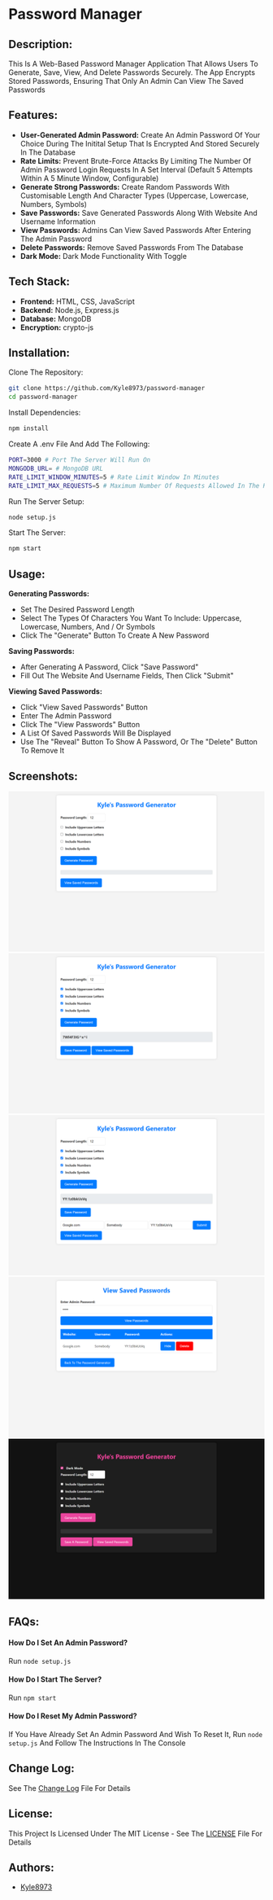 # Password Manager

## Description:
This Is A Web-Based Password Manager Application That Allows Users To Generate, Save, View, And Delete Passwords Securely. The App Encrypts Stored Passwords, Ensuring That Only An Admin Can View The Saved Passwords

## Features:
- **User-Generated Admin Password:** Create An Admin Password Of Your Choice During The Initital Setup That Is Encrypted And Stored Securely In The Database
- **Rate Limits:** Prevent Brute-Force Attacks By Limiting The Number Of Admin Password Login Requests In A Set Interval (Default 5 Attempts Within A 5 Minute Window, Configurable)
- **Generate Strong Passwords:** Create Random Passwords With Customisable Length And Character Types (Uppercase, Lowercase, Numbers, Symbols)
- **Save Passwords:** Save Generated Passwords Along With Website And Username Information
- **View Passwords:** Admins Can View Saved Passwords After Entering The Admin Password
- **Delete Passwords:** Remove Saved Passwords From The Database
- **Dark Mode:** Dark Mode Functionality With Toggle

## Tech Stack:

- **Frontend:** HTML, CSS, JavaScript
- **Backend:** Node.js, Express.js
- **Database:** MongoDB
- **Encryption:** crypto-js


## Installation:

Clone The Repository:
```bash
git clone https://github.com/Kyle8973/password-manager
cd password-manager
```

Install Dependencies:
```bash
npm install
```

Create A .env File And Add The Following:
```bash
PORT=3000 # Port The Server Will Run On
MONGODB_URL= # MongoDB URL
RATE_LIMIT_WINDOW_MINUTES=5 # Rate Limit Window In Minutes
RATE_LIMIT_MAX_REQUESTS=5 # Maximum Number Of Requests Allowed In The Rate Limit Window
```

Run The Server Setup:
```bash
node setup.js
```

Start The Server:
```bash
npm start
```

## Usage:

**Generating Passwords:**
- Set The Desired Password Length
- Select The Types Of Characters You Want To Include: Uppercase, Lowercase, Numbers, And / Or Symbols
- Click The "Generate" Button To Create A New Password

**Saving Passwords:**
- After Generating A Password, Click "Save Password"
- Fill Out The Website And Username Fields, Then Click "Submit"

**Viewing Saved Passwords:**
- Click "View Saved Passwords" Button
- Enter The Admin Password
- Click The "View Passwords" Button
- A List Of Saved Passwords Will Be Displayed
- Use The "Reveal" Button To Show A Password, Or The "Delete" Button To Remove It

## Screenshots:
![Main Page](images/Main_Page.png)
![Generated Password](images/Generated_Password.png)
![Save Password](images/Save_Password.png)
![View Passwords](images/View_Passwords.png)
![Dark Mode](images/Dark_Mode.png)

## FAQs:
#### How Do I Set An Admin Password?
Run `node setup.js`

#### How Do I Start The Server?
Run `npm start`

#### How Do I Reset My Admin Password?
If You Have Already Set An Admin Password And Wish To Reset It, Run `node setup.js` And Follow The Instructions In The Console

## Change Log:
See The [Change Log](CHANGELOG.md) File For Details

## License:
This Project Is Licensed Under The MIT License - See The [LICENSE](LICENSE) File For Details

## Authors:

- [Kyle8973](https://www.github.com/kyle8973)
